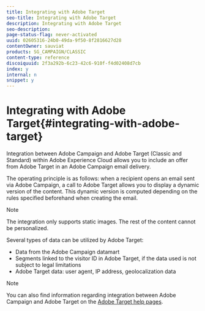 ```yaml
---
title: Integrating with Adobe Target
seo-title: Integrating with Adobe Target
description: Integrating with Adobe Target
seo-description: 
page-status-flag: never-activated
uuid: 02605316-24b0-49da-9f50-8f2816627d28
contentOwner: sauviat
products: SG_CAMPAIGN/CLASSIC
content-type: reference
discoiquuid: 2f3a292b-6c23-42c6-910f-f4d02408d7cb
index: y
internal: n
snippet: y
---
```


# Integrating with Adobe Target{#integrating-with-adobe-target}

Integration between Adobe Campaign and Adobe Target (Classic and Standard) within Adobe Experience Cloud allows you to include an offer from Adobe Target in an Adobe Campaign email delivery.

The operating principle is as follows: when a recipient opens an email sent via Adobe Campaign, a call to Adobe Target allows you to display a dynamic version of the content. This dynamic version is computed depending on the rules specified beforehand when creating the email.

>[!NOTE]
>
>The integration only supports static images. The rest of the content cannot be personalized.

Several types of data can be utilized by Adobe Target:

* Data from the Adobe Campaign datamart
* Segments linked to the visitor ID in Adobe Target, if the data used is not subject to legal limitations
* Adobe Target data: user agent, IP address, geolocalization data

>[!NOTE]
>
>You can also find information regarding integration between Adobe Campaign and Adobe Target on the [Adobe Target help pages](https://marketing.adobe.com/resources/help/en_US/target/a4t/c_campaign_and_target.html).

